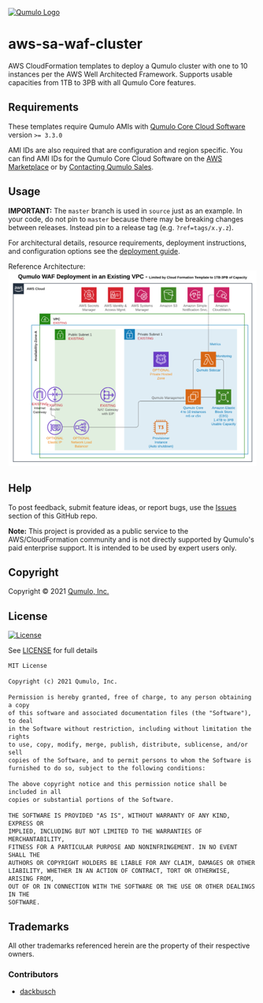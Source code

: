 [![Qumulo Logo](https://qumulo.com/wp-content/uploads/2021/06/CloudQ-Logo_OnLight.png)](http://qumulo.com)

# aws-sa-waf-cluster
AWS CloudFormation templates to deploy a Qumulo cluster with one to 10 instances per the AWS Well Architected Framework.
Supports usable capacities from 1TB to 3PB with all Qumulo Core features.

## Requirements

These templates require Qumulo AMIs with [Qumulo Core Cloud Software](https://qumulo.com/product/cloud-products/) version `>= 3.3.0`

AMI IDs are also required that are configuration and region specific.
You can find AMI IDs for the Qumulo Core Cloud Software on the [AWS Marketplace](https://aws.amazon.com/marketplace/search/results?x=0&y=0&searchTerms=qumulo)
or by [Contacting Qumulo Sales](http://discover.qumulo.com/cloud-calc-contact.html).

## Usage

**IMPORTANT:** The `master` branch is used in `source` just as an example. In your code, do not pin to `master` because there may be breaking changes between releases.
Instead pin to a release tag (e.g. `?ref=tags/x.y.z`).

For architectural details, resource requirements, deployment instructions, and configuration options see the [deployment guide](./docs/aws-sa-waf-cluster.pdf).

Reference Architecture:
![Ref Arch](./docs/aws-sa-waf-cluster.png)

## Help

To post feedback, submit feature ideas, or report bugs, use the [Issues](https://github.com/Qumulo/terraform-aws-qumulo-cluster//issues) section of this GitHub repo.

__Note:__ This project is provided as a public service to the AWS/CloudFormation
community and is not directly supported by Qumulo's paid enterprise support. It is
intended to be used by expert users only.

## Copyright

Copyright © 2021 [Qumulo, Inc.](https://qumulo.com)

## License

[![License](https://img.shields.io/badge/license-MIT-green)](https://opensource.org/licenses/MIT)

See [LICENSE](LICENSE) for full details

    MIT License
    
    Copyright (c) 2021 Qumulo, Inc.
    
    Permission is hereby granted, free of charge, to any person obtaining a copy
    of this software and associated documentation files (the "Software"), to deal
    in the Software without restriction, including without limitation the rights
    to use, copy, modify, merge, publish, distribute, sublicense, and/or sell
    copies of the Software, and to permit persons to whom the Software is
    furnished to do so, subject to the following conditions:
    
    The above copyright notice and this permission notice shall be included in all
    copies or substantial portions of the Software.
    
    THE SOFTWARE IS PROVIDED "AS IS", WITHOUT WARRANTY OF ANY KIND, EXPRESS OR
    IMPLIED, INCLUDING BUT NOT LIMITED TO THE WARRANTIES OF MERCHANTABILITY,
    FITNESS FOR A PARTICULAR PURPOSE AND NONINFRINGEMENT. IN NO EVENT SHALL THE
    AUTHORS OR COPYRIGHT HOLDERS BE LIABLE FOR ANY CLAIM, DAMAGES OR OTHER
    LIABILITY, WHETHER IN AN ACTION OF CONTRACT, TORT OR OTHERWISE, ARISING FROM,
    OUT OF OR IN CONNECTION WITH THE SOFTWARE OR THE USE OR OTHER DEALINGS IN THE
    SOFTWARE.

## Trademarks

All other trademarks referenced herein are the property of their respective owners.

### Contributors

 - [dackbusch](https://github.com/dackbusch)
